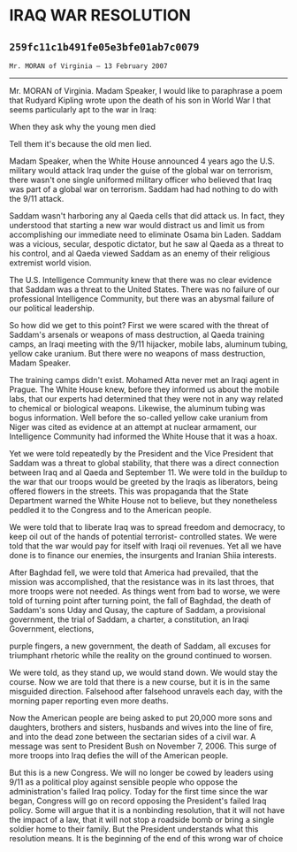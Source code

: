 # IRAQ WAR RESOLUTION
## `259fc11c1b491fe05e3bfe01ab7c0079`
`Mr. MORAN of Virginia — 13 February 2007`

---


Mr. MORAN of Virginia. Madam Speaker, I would like to paraphrase a 
poem that Rudyard Kipling wrote upon the death of his son in World War 
I that seems particularly apt to the war in Iraq:

When they ask why the young men died

Tell them it's because the old men lied.

Madam Speaker, when the White House announced 4 years ago the U.S. 
military would attack Iraq under the guise of the global war on 
terrorism, there wasn't one single uniformed military officer who 
believed that Iraq was part of a global war on terrorism. Saddam had 
had nothing to do with the 9/11 attack.

Saddam wasn't harboring any al Qaeda cells that did attack us. In 
fact, they understood that starting a new war would distract us and 
limit us from accomplishing our immediate need to eliminate Osama bin 
Laden. Saddam was a vicious, secular, despotic dictator, but he saw al 
Qaeda as a threat to his control, and al Qaeda viewed Saddam as an 
enemy of their religious extremist world vision.

The U.S. Intelligence Community knew that there was no clear evidence 
that Saddam was a threat to the United States. There was no failure of 
our professional Intelligence Community, but there was an abysmal 
failure of our political leadership.

So how did we get to this point? First we were scared with the threat 
of Saddam's arsenals or weapons of mass destruction, al Qaeda training 
camps, an Iraqi meeting with the 9/11 hijacker, mobile labs, aluminum 
tubing, yellow cake uranium. But there were no weapons of mass 
destruction, Madam Speaker.

The training camps didn't exist. Mohamed Atta never met an Iraqi 
agent in Prague. The White House knew, before they informed us about 
the mobile labs, that our experts had determined that they were not in 
any way related to chemical or biological weapons. Likewise, the 
aluminum tubing was bogus information. Well before the so-called yellow 
cake uranium from Niger was cited as evidence at an attempt at nuclear 
armament, our Intelligence Community had informed the White House that 
it was a hoax.

Yet we were told repeatedly by the President and the Vice President 
that Saddam was a threat to global stability, that there was a direct 
connection between Iraq and al Qaeda and September 11. We were told in 
the buildup to the war that our troops would be greeted by the Iraqis 
as liberators, being offered flowers in the streets. This was 
propaganda that the State Department warned the White House not to 
believe, but they nonetheless peddled it to the Congress and to the 
American people.

We were told that to liberate Iraq was to spread freedom and 
democracy, to keep oil out of the hands of potential terrorist-
controlled states. We were told that the war would pay for itself with 
Iraqi oil revenues. Yet all we have done is to finance our enemies, the 
insurgents and Iranian Shiia interests.

After Baghdad fell, we were told that America had prevailed, that the 
mission was accomplished, that the resistance was in its last throes, 
that more troops were not needed. As things went from bad to worse, we 
were told of turning point after turning point, the fall of Baghdad, 
the death of Saddam's sons Uday and Qusay, the capture of Saddam, a 
provisional government, the trial of Saddam, a charter, a constitution, 
an Iraqi Government, elections,


purple fingers, a new government, the death of Saddam, all excuses for 
triumphant rhetoric while the reality on the ground continued to 
worsen.

We were told, as they stand up, we would stand down. We would stay 
the course. Now we are told that there is a new course, but it is in 
the same misguided direction. Falsehood after falsehood unravels each 
day, with the morning paper reporting even more deaths.

Now the American people are being asked to put 20,000 more sons and 
daughters, brothers and sisters, husbands and wives into the line of 
fire, and into the dead zone between the sectarian sides of a civil 
war. A message was sent to President Bush on November 7, 2006. This 
surge of more troops into Iraq defies the will of the American people.

But this is a new Congress. We will no longer be cowed by leaders 
using 9/11 as a political ploy against sensible people who oppose the 
administration's failed Iraq policy. Today for the first time since the 
war began, Congress will go on record opposing the President's failed 
Iraq policy. Some will argue that it is a nonbinding resolution, that 
it will not have the impact of a law, that it will not stop a roadside 
bomb or bring a single soldier home to their family. But the President 
understands what this resolution means. It is the beginning of the end 
of this wrong war of choice